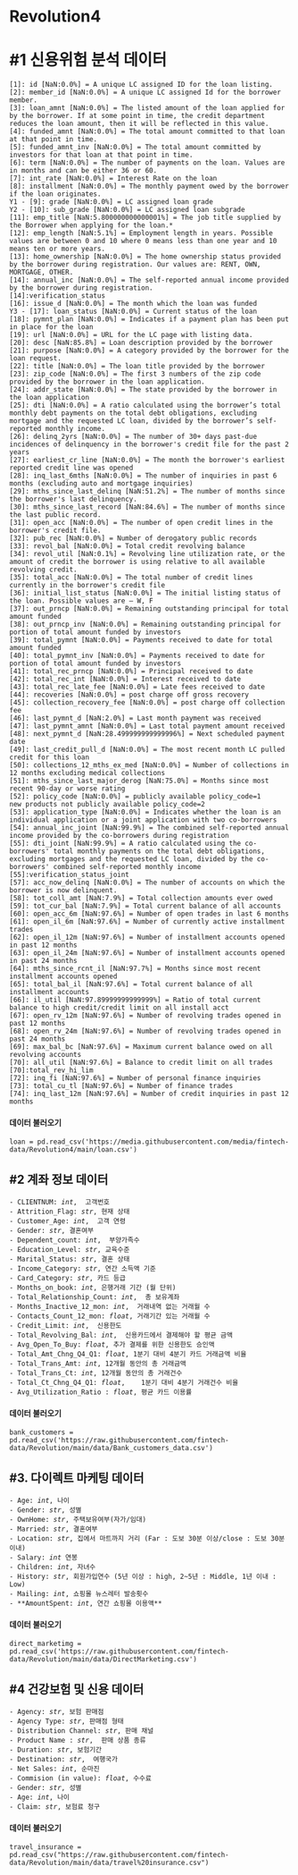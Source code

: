 # Revolution4

# **#1 신용위험 분석 데이터**

<pre><code>[1]: id [NaN:0.0%] = A unique LC assigned ID for the loan listing.
[2]: member_id [NaN:0.0%] = A unique LC assigned Id for the borrower member.
[3]: loan_amnt [NaN:0.0%] = The listed amount of the loan applied for by the borrower. If at some point in time, the credit department reduces the loan amount, then it will be reflected in this value.
[4]: funded_amnt [NaN:0.0%] = The total amount committed to that loan at that point in time.
[5]: funded_amnt_inv [NaN:0.0%] = The total amount committed by investors for that loan at that point in time.
[6]: term [NaN:0.0%] = The number of payments on the loan. Values are in months and can be either 36 or 60.
[7]: int_rate [NaN:0.0%] = Interest Rate on the loan
[8]: installment [NaN:0.0%] = The monthly payment owed by the borrower if the loan originates.
Y1 - [9]: grade [NaN:0.0%] = LC assigned loan grade 
Y2 - [10]: sub_grade [NaN:0.0%] = LC assigned loan subgrade
[11]: emp_title [NaN:5.800000000000001%] = The job title supplied by the Borrower when applying for the loan.*
[12]: emp_length [NaN:5.1%] = Employment length in years. Possible values are between 0 and 10 where 0 means less than one year and 10 means ten or more years. 
[13]: home_ownership [NaN:0.0%] = The home ownership status provided by the borrower during registration. Our values are: RENT, OWN, MORTGAGE, OTHER.
[14]: annual_inc [NaN:0.0%] = The self-reported annual income provided by the borrower during registration.
[14]:verification_status
[16]: issue_d [NaN:0.0%] = The month which the loan was funded
Y3 - [17]: loan_status [NaN:0.0%] = Current status of the loan
[18]: pymnt_plan [NaN:0.0%] = Indicates if a payment plan has been put in place for the loan
[19]: url [NaN:0.0%] = URL for the LC page with listing data.
[20]: desc [NaN:85.8%] = Loan description provided by the borrower
[21]: purpose [NaN:0.0%] = A category provided by the borrower for the loan request. 
[22]: title [NaN:0.0%] = The loan title provided by the borrower
[23]: zip_code [NaN:0.0%] = The first 3 numbers of the zip code provided by the borrower in the loan application.
[24]: addr_state [NaN:0.0%] = The state provided by the borrower in the loan application
[25]: dti [NaN:0.0%] = A ratio calculated using the borrower’s total monthly debt payments on the total debt obligations, excluding mortgage and the requested LC loan, divided by the borrower’s self-reported monthly income.
[26]: delinq_2yrs [NaN:0.0%] = The number of 30+ days past-due incidences of delinquency in the borrower's credit file for the past 2 years
[27]: earliest_cr_line [NaN:0.0%] = The month the borrower's earliest reported credit line was opened
[28]: inq_last_6mths [NaN:0.0%] = The number of inquiries in past 6 months (excluding auto and mortgage inquiries)
[29]: mths_since_last_delinq [NaN:51.2%] = The number of months since the borrower's last delinquency.
[30]: mths_since_last_record [NaN:84.6%] = The number of months since the last public record.
[31]: open_acc [NaN:0.0%] = The number of open credit lines in the borrower's credit file.
[32]: pub_rec [NaN:0.0%] = Number of derogatory public records
[33]: revol_bal [NaN:0.0%] = Total credit revolving balance
[34]: revol_util [NaN:0.1%] = Revolving line utilization rate, or the amount of credit the borrower is using relative to all available revolving credit.
[35]: total_acc [NaN:0.0%] = The total number of credit lines currently in the borrower's credit file
[36]: initial_list_status [NaN:0.0%] = The initial listing status of the loan. Possible values are – W, F
[37]: out_prncp [NaN:0.0%] = Remaining outstanding principal for total amount funded
[38]: out_prncp_inv [NaN:0.0%] = Remaining outstanding principal for portion of total amount funded by investors
[39]: total_pymnt [NaN:0.0%] = Payments received to date for total amount funded
[40]: total_pymnt_inv [NaN:0.0%] = Payments received to date for portion of total amount funded by investors
[41]: total_rec_prncp [NaN:0.0%] = Principal received to date
[42]: total_rec_int [NaN:0.0%] = Interest received to date
[43]: total_rec_late_fee [NaN:0.0%] = Late fees received to date
[44]: recoveries [NaN:0.0%] = post charge off gross recovery
[45]: collection_recovery_fee [NaN:0.0%] = post charge off collection fee
[46]: last_pymnt_d [NaN:2.0%] = Last month payment was received
[47]: last_pymnt_amnt [NaN:0.0%] = Last total payment amount received
[48]: next_pymnt_d [NaN:28.499999999999996%] = Next scheduled payment date
[49]: last_credit_pull_d [NaN:0.0%] = The most recent month LC pulled credit for this loan
[50]: collections_12_mths_ex_med [NaN:0.0%] = Number of collections in 12 months excluding medical collections
[51]: mths_since_last_major_derog [NaN:75.0%] = Months since most recent 90-day or worse rating
[52]: policy_code [NaN:0.0%] = publicly available policy_code=1
new products not publicly available policy_code=2
[53]: application_type [NaN:0.0%] = Indicates whether the loan is an individual application or a joint application with two co-borrowers
[54]: annual_inc_joint [NaN:99.9%] = The combined self-reported annual income provided by the co-borrowers during registration
[55]: dti_joint [NaN:99.9%] = A ratio calculated using the co-borrowers' total monthly payments on the total debt obligations, excluding mortgages and the requested LC loan, divided by the co-borrowers' combined self-reported monthly income
[55]:verification_status_joint
[57]: acc_now_delinq [NaN:0.0%] = The number of accounts on which the borrower is now delinquent.
[58]: tot_coll_amt [NaN:7.9%] = Total collection amounts ever owed
[59]: tot_cur_bal [NaN:7.9%] = Total current balance of all accounts
[60]: open_acc_6m [NaN:97.6%] = Number of open trades in last 6 months
[61]: open_il_6m [NaN:97.6%] = Number of currently active installment trades
[62]: open_il_12m [NaN:97.6%] = Number of installment accounts opened in past 12 months
[63]: open_il_24m [NaN:97.6%] = Number of installment accounts opened in past 24 months
[64]: mths_since_rcnt_il [NaN:97.7%] = Months since most recent installment accounts opened
[65]: total_bal_il [NaN:97.6%] = Total current balance of all installment accounts
[66]: il_util [NaN:97.89999999999999%] = Ratio of total current balance to high credit/credit limit on all install acct
[67]: open_rv_12m [NaN:97.6%] = Number of revolving trades opened in past 12 months
[68]: open_rv_24m [NaN:97.6%] = Number of revolving trades opened in past 24 months
[69]: max_bal_bc [NaN:97.6%] = Maximum current balance owed on all revolving accounts
[70]: all_util [NaN:97.6%] = Balance to credit limit on all trades
[70]:total_rev_hi_lim
[72]: inq_fi [NaN:97.6%] = Number of personal finance inquiries
[73]: total_cu_tl [NaN:97.6%] = Number of finance trades
[74]: inq_last_12m [NaN:97.6%] = Number of credit inquiries in past 12 months
</code></pre>


#### **데이터 불러오기**
<pre><code>loan = pd.read_csv('https://media.githubusercontent.com/media/fintech-data/Revolution4/main/loan.csv')
</code></pre>

## **#2 계좌 정보 데이터**

<pre><code>- CLIENTNUM: <i>int</i>,  고객번호
- Attrition_Flag: <i>str</i>, 현재 상태
- Customer_Age: <i>int</i>,  고객 연령
- Gender: <i>str</i>, 결혼여부
- Dependent_count: <i>int</i>,  부양가족수
- Education_Level: <i>str</i>, 교육수준
- Marital_Status: <i>str</i>, 결혼 상태
- Income_Category: <i>str</i>, 연간 소득액 기준
- Card_Category: <i>str</i>, 카드 등급
- Months_on_book: <i>int</i>, 은행거래 기간 (월 단위)
- Total_Relationship_Count: <i>int</i>,  총 보유계좌
- Months_Inactive_12_mon: <i>int</i>,  거래내역 없는 거래월 수
- Contacts_Count_12_mon: <i>float</i>, 거래기간 있는 거래월 수
- Credit_Limit: <i>int</i>,  신용한도
- Total_Revolving_Bal: <i>int</i>,  신용카드에서 결제해야 할 평균 금액
- Avg_Open_To_Buy: <i>float</i>, 추가 결제를 위한 신용한도 승인액
- Total_Amt_Chng_Q4_Q1: <i>float</i>, 1분기 대비 4분기 카드 거래금액 비율
- Total_Trans_Amt: <i>int</i>, 12개월 동안의 총 거래금액
- Total_Trans_Ct: <i>int</i>, 12개월 동안의 총 거래건수
- Total_Ct_Chng_Q4_Q1: <i>float</i>,	1분기 대비 4분기 거래건수 비율
- Avg_Utilization_Ratio : <i>float</i>, 평균 카드 이용률
</code></pre>

#### **데이터 불러오기**
<pre><code>bank_customers = pd.read_csv('https://raw.githubusercontent.com/fintech-data/Revolution/main/data/Bank_customers_data.csv')
</code></pre>

## #3. 다이렉트 마케팅 데이터

<pre><code>- Age: <i>int</i>, 나이
- Gender: <i>str</i>, 성별
- OwnHome: <i>str</i>, 주택보유여부(자가/임대)
- Married: <i>str</i>, 결혼여부
- Location: <i>str</i>, 집에서 마트까지 거리 (Far : 도보 30분 이상/close : 도보 30분 이내)
- Salary: <i>int</i> 연봉
- Children: <i>int</i>, 자녀수
- History: <i>str</i>, 회원가입연수 (5년 이상 : high, 2~5년 : Middle, 1년 이내 : Low)
- Mailing: <i>int</i>, 쇼핑몰 뉴스레터 발송횟수
- **AmountSpent: <i>int</i>, 연간 쇼핑몰 이용액**
</code></pre>

#### **데이터 불러오기**
<pre><code>direct_marketimg = pd.read_csv('https://raw.githubusercontent.com/fintech-data/Revolution/main/data/DirectMarketing.csv')
</code></pre>

## **#4 건강보험 및 신용 데이터**

<pre><code>- Agency: <i>str</i>, 보험 판매점
- Agency Type: <i>str</i>, 판매점 형태
- Distribution Channel: <i>str</i>, 판매 채널
- Product Name : <i>str</i>,  판매 상품 종류
- Duration: <i>str</i>, 보험기간
- Destination: <i>str</i>,  여행국가
- Net Sales: <i>int</i>, 순마진
- Commision (in value): <i>float</i>, 수수료
- Gender: <i>str</i>, 성별
- Age: <i>int</i>, 나이
- Claim: <i>str</i>, 보험료 청구
</code></pre>

#### **데이터 불러오기**
<pre><code>travel_insurance = pd.read_csv("https://raw.githubusercontent.com/fintech-data/Revolution/main/data/travel%20insurance.csv")
</code></pre>

